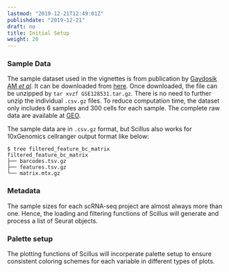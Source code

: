 ```yaml
---
lastmod: "2019-12-21T12:49:01Z"
publishdate: "2019-12-21"
draft: no
title: Initial Setup
weight: 20
---
```


### Sample Data

The sample dataset used in the vignettes is from publication by [Gaydosik AM *et al*](https://www.ncbi.nlm.nih.gov/pubmed/31010835). It can be downloaded from [here](https://github.com/xmc811/Scillus/blob/development/test/GSE128531.tar.gz). Once downloaded, the file can be unzipped by `tar xvzf GSE128531.tar.gz`. There is no need to further unzip the individual `.csv.gz` files. To reduce computation time, the dataset only includes 6 samples and 300 cells for each sample. The complete raw data are available at [GEO](https://www.ncbi.nlm.nih.gov/geo/query/acc.cgi?acc=GSE128531).

The sample data are in `.csv.gz` format, but Scillus also works for 10xGenomics cellranger output format like below:

```console
$ tree filtered_feature_bc_matrix
filtered_feature_bc_matrix
├── barcodes.tsv.gz
├── features.tsv.gz
└── matrix.mtx.gz
```

### Metadata

The sample sizes for each scRNA-seq project are almost always more than one. Hence, the loading and filtering functions of Scillus will generate and process a list of Seurat objects.

### Palette setup

The plotting functions of Scillus will incorperate palette setup to ensure consistent coloring schemes for each variable in different types of plots.
